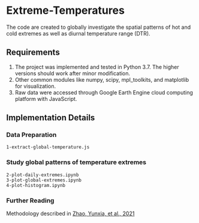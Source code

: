 # Extreme-Temperatures
The code are created to globally investigate the spatial patterns of hot and cold extremes as well as diurnal temperature range (DTR). 

## Requirements

1. The project was implemented and tested in Python 3.7. The higher versions should work after minor modification.
2. Other common modules like numpy, scipy, mpl_toolkits, and matplotlib for visualization.
3. Raw data were accessed through Google Earth Engine cloud computing platform with JavaScript.


## Implementation Details

### Data Preparation
```
1-extract-global-temperature.js
```

### Study global patterns of temperature extremes
```
2-plot-daily-extremes.ipynb
3-plot-global-extremes.ipynb
4-plot-histogram.ipynb
```



### Further Reading

Methodology described in [Zhao, Yunxia, et al., 2021](https://journals.ametsoc.org/view/journals/bams/102/9/BAMS-D-20-0325.1.xml)





